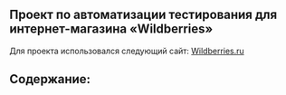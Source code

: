 ## Проект по автоматизации тестирования для интернет-магазина «Wildberries»

Для проекта использовался следующий сайт: [Wildberries.ru](https://www.wildberries.ru/)

## Содержание:

